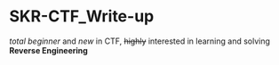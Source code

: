 # SKR-CTF_Write-up

_total beginner_ and _new_ in CTF,
~~highly~~ interested in learning and solving **Reverse Engineering**
